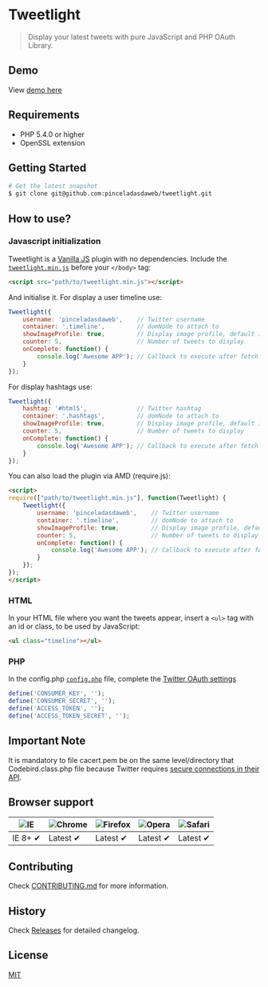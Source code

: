 # Tweetlight

> Display your latest tweets with pure JavaScript and PHP OAuth Library.

## Demo

View [demo here](http://www.pinceladasdaweb.com.br/blog/uploads/tweetlight/)

## Requirements

* PHP 5.4.0 or higher
* OpenSSL extension

## Getting Started

```bash
# Get the latest snapshot
$ git clone git@github.com:pinceladasdaweb/tweetlight.git
```

## How to use?

### Javascript initialization

Tweetlight is a [Vanilla JS](http://vanilla-js.com/) plugin with no dependencies. Include the [`tweetlight.min.js`](build/tweetlight.min.js) before your ```</body>``` tag:

```html
<script src="path/to/tweetlight.min.js"></script>
```

And initialise it. For display a user timeline use:

```javascript
Tweetlight({
    username: 'pinceladasdaweb',    // Twitter username
    container: '.timeline',         // domNode to attach to
    showImageProfile: true,         // Display image profile, default is false
    counter: 5,                     // Number of tweets to display
    onComplete: function() {
        console.log('Awesome APP'); // Callback to execute after fetch tweets. Not required, use if necessary.
    }
});
```

For display hashtags use:

```javascript
Tweetlight({
    hashtag: '#html5',              // Twitter hashtag
    container: '.hashtags',         // domNode to attach to
    showImageProfile: true,         // Display image profile, default is false
    counter: 5,                     // Number of tweets to display
    onComplete: function() {
        console.log('Awesome APP'); // Callback to execute after fetch tweets. Not required, use if necessary.
    }
});
```

You can also load the plugin via AMD (require.js):

```html
<script>
require(["path/to/tweetlight.min.js"], function(Tweetlight) {
    Tweetlight({
        username: 'pinceladasdaweb',    // Twitter username
        container: '.timeline',         // domNode to attach to
        showImageProfile: true,         // Display image profile, default is false
        counter: 5,                     // Number of tweets to display
        onComplete: function() {
            console.log('Awesome APP'); // Callback to execute after fetch tweets. Not required, use if necessary.
        }
    });
});
</script>
```

### HTML

In your HTML file where you want the tweets appear, insert a `<ul>` tag with an id or class, to be used by JavaScript:

```html
<ul class="timeline"></ul>
```

### PHP

In the config.php [`config.php`](vendor/Tweets/config.php) file, complete the [Twitter OAuth settings](https://dev.twitter.com/docs/auth/oauth/faq)

```php
define('CONSUMER_KEY', '');
define('CONSUMER_SECRET', '');
define('ACCESS_TOKEN', '');
define('ACCESS_TOKEN_SECRET', '');
```

## Important Note

It is mandatory to file cacert.pem be on the same level/directory that Codebird.class.php file because Twitter requires [secure connections in their API](https://dev.twitter.com/discussions/24239).

## Browser support

![IE](https://cloud.githubusercontent.com/assets/398893/3528325/20373e76-078e-11e4-8e3a-1cb86cf506f0.png) | ![Chrome](https://cloud.githubusercontent.com/assets/398893/3528328/23bc7bc4-078e-11e4-8752-ba2809bf5cce.png) | ![Firefox](https://cloud.githubusercontent.com/assets/398893/3528329/26283ab0-078e-11e4-84d4-db2cf1009953.png) | ![Opera](https://cloud.githubusercontent.com/assets/398893/3528330/27ec9fa8-078e-11e4-95cb-709fd11dac16.png) | ![Safari](https://cloud.githubusercontent.com/assets/398893/3528331/29df8618-078e-11e4-8e3e-ed8ac738693f.png)
--- | --- | --- | --- | --- |
IE 8+ ✔ | Latest ✔ | Latest ✔ | Latest ✔ | Latest ✔ |

## Contributing

Check [CONTRIBUTING.md](https://github.com/pinceladasdaweb/tweetlight/blob/master/CONTRIBUTING.md) for more information.

## History

Check [Releases](https://github.com/pinceladasdaweb/tweetlight/releases) for detailed changelog.

## License

[MIT](LICENSE)